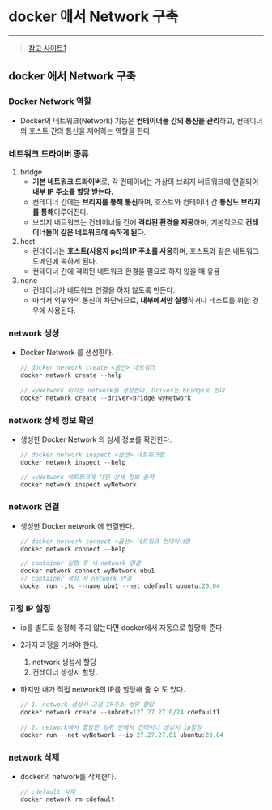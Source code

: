 # docker 애서 Network 구축

---

>[참고 사이트1](https://blog.d0ngd0nge.xyz/docker-network/)

## docker 애서 Network 구축

### Docker Network 역할

- Docker의 네트워크(Network) 기능은 **컨테이너들 간의 통신을 관리**하고, 컨테이너와 호스트 간의 통신을 제어하는 역할을 한다. 

### 네트워크 드라이버 종류

1. bridge
   - **기본 네트워크 드라이버**로, 각 컨테이너는 가상의 브리지 네트워크에 연결되어 **내부 IP 주소를 할당 받는다.** 
   - 컨테이너 간에는 **브리지를 통해 통신**하며, 호스트와 컨테이너 간 **통신도 브리지를 통해**이루어진다. 
   - 브리지 네트워크는 컨테이너들 간에 **격리된 환경을 제공**하며, 기본적으로 **컨테이너들이 같은 네트워크에 속하게 된다.** 
2. host
   - 컨테이너는 **호스트(사용자 pc)의 IP 주소를 사용**하며, 호스트와 같은 네트워크 도메인에 속하게 된다. 
   - 컨테이너 간에 격리된 네트워크 환경을 필요로 하지 않을 때 유용
3. none
   - 컨테이너가 네트워크 연결을 하지 않도록 만든다. 
   - 따라서 외부와의 통신이 차단되므로, **내부에서만 실행**하거나 테스트를 위한 경우에 사용된다. 

### network 생성

- Docker Network 를 생성한다. 

  ```java
  // docker network create <옵션> 네트워크
  docker network create --help
      
  // wyNetwork 이라는 network를 생성한다. Driver는 bridge로 한다. 
  docker network create --driver=bridge wyNetwork
  ```

### network 상세 정보 확인

- 생성한 Docker Network 의 상세 정보를 확인한다. 

  ```java
  // docker network inspect <옵션> 네트워크명
  docker network inspect --help
  
  // wyNetwork 네트워크에 대한 상세 정보 출력 
  docker network inspect wyNetwork
  ```

### network 연결

- 생성한 Docker network 에 연결한다. 

  ```java
  // docker network connect <옵션> 네트워크 컨테이너명
  docker network connect --help
  
  // container 실행 후 새 network 연결
  docker network connect wyNetwork ubu1
  // container 생성 시 network 연결 
  docker run -itd --name ubu1 --net cdefault ubuntu:20.04
  ```

### 고정 IP 설정

- ip를 별도로 설정해 주지 않는다면 docker에서 자동으로 할당해 준다. 

- 2가지 과정을 거쳐야 한다. 

  1. network 생성시 할당 
  2. 컨테이너 생성시 할당. 

- 하지만 내가 직접 network의 IP를 할당해 줄 수 도 있다. 

  ```java
  // 1. network 생성시 고정 IP주소 범위 할당 
  docker network create --subnet=127.27.27.0/24 cdefault1
      
  // 2. network에서 할당한 범위 안에서 컨테이너 생성시 ip할당
  docker run --net wyNetwork --ip 27.27.27.01 ubuntu:20.04
  ```

### network 삭제 

- docker의 network를 삭제한다. 

  ```java
  // cdefault 삭제 
  docker network rm cdefault
  ```

  

